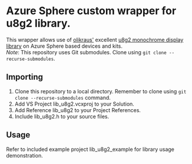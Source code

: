 # Azure Sphere custom wrapper for u8g2 library.
This wrapper allows use of [olikraus'](https://github.com/olikraus) excellent [u8g2 monochrome display library](https://github.com/olikraus/u8g2) on Azure Sphere based devices and kits.  
*Note*: This repository uses Git submodules. Clone using `git clone --recurse-submodules`.  

## Importing
1. Clone this repository to a local directory. Remember to clone using `git clone --recurse-submodules` command.
2. Add VS Project lib_u8g2.vcxproj to your Solution.
3. Add Reference lib_u8g2 to your Project References.
4. Include lib_u8g2.h to your source files.

## Usage
Refer to included example project lib_u8g2_example for library usage demonstration.
